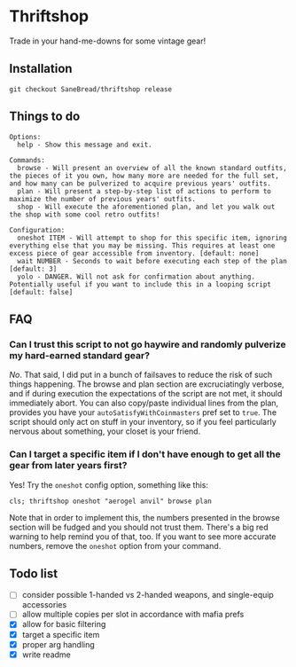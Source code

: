 # Thriftshop

Trade in your hand-me-downs for some vintage gear!

## Installation

```
git checkout SaneBread/thriftshop release
```

## Things to do

```
Options:
  help - Show this message and exit.

Commands:
  browse - Will present an overview of all the known standard outfits, the pieces of it you own, how many more are needed for the full set, and how many can be pulverized to acquire previous years' outfits.
  plan - Will present a step-by-step list of actions to perform to maximize the number of previous years' outfits.
  shop - Will execute the aforementioned plan, and let you walk out the shop with some cool retro outfits!

Configuration:
  oneshot ITEM - Will attempt to shop for this specific item, ignoring everything else that you may be missing. This requires at least one excess piece of gear accessible from inventory. [default: none]
  wait NUMBER - Seconds to wait before executing each step of the plan [default: 3]
  yolo - DANGER. Will not ask for confirmation about anything. Potentially useful if you want to include this in a looping script [default: false]
```

## FAQ

### Can I trust this script to not go haywire and randomly pulverize my hard-earned standard gear?

_No_. That said, I did put in a bunch of failsaves to reduce the risk of such things happening. The browse and plan section are excruciatingly verbose, and if during execution the expectations of the script are not met, it should immediately abort. You can also copy/paste individual lines from the plan, provides you have your `autoSatisfyWithCoinmasters` pref set to `true`. The script should only act on stuff in your inventory, so if you feel particularly nervous about something, your closet is your friend.

### Can I target a specific item if I don't have enough to get all the gear from later years first?

Yes! Try the `oneshot` config option, something like this:

```
cls; thriftshop oneshot "aerogel anvil" browse plan
```

Note that in order to implement this, the numbers presented in the browse section will be fudged and you should not trust them. There's a big red warning to help remind you of that, too. If you want to see more accurate numbers, remove the `oneshot` option from your command.

## Todo list

- [ ] consider possible 1-handed vs 2-handed weapons, and single-equip accessories
- [ ] allow multiple copies per slot in accordance with mafia prefs
- [x] allow for basic filtering
- [x] target a specific item
- [x] proper arg handling
- [x] write readme
